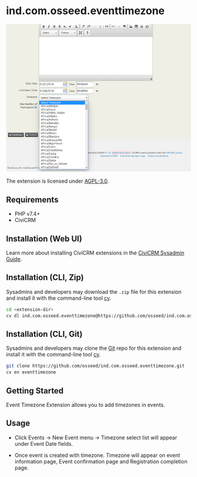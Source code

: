 # ind.com.osseed.eventtimezone

![Screenshot](images/screenshot.png)

The extension is licensed under [AGPL-3.0](LICENSE.txt).

## Requirements

* PHP v7.4+
* CiviCRM

## Installation (Web UI)

Learn more about installing CiviCRM extensions in the [CiviCRM Sysadmin Guide](https://docs.civicrm.org/sysadmin/en/latest/customize/extensions/).

## Installation (CLI, Zip)

Sysadmins and developers may download the `.zip` file for this extension and
install it with the command-line tool [cv](https://github.com/civicrm/cv).

```bash
cd <extension-dir>
cv dl ind.com.osseed.eventtimezone@https://github.com/osseed/ind.com.osseed.eventtimezone/archive/master.zip
```

## Installation (CLI, Git)

Sysadmins and developers may clone the [Git](https://en.wikipedia.org/wiki/Git) repo for this extension and
install it with the command-line tool [cv](https://github.com/civicrm/cv).

```bash
git clone https://github.com/osseed/ind.com.osseed.eventtimezone.git
cv en eventtimezone
```

## Getting Started

Event Timezone Extension allows you to add timezones in events.

## Usage

* Click Events -> New Event menu -> Timezone select list will appear under Event Date fields.

* Once event is created with timezone.  Timezone will appear on event information page, Event confirmation page and Registration completion page.
